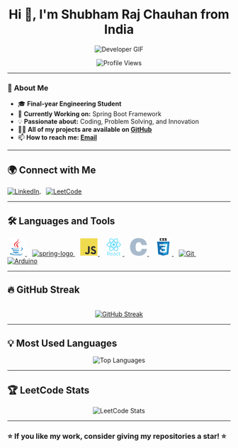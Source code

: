 <h1 align="center">Hi 👋, I'm Shubham Raj Chauhan from India</h1>

<p align="center">
  <img src="https://user-images.githubusercontent.com/55389276/140866485-8fb1c876-9a8f-4d6a-98dc-08c4981eaf70.gif" alt="Developer GIF" width="400">
</p>

<p align="center">
  <img src="https://komarev.com/ghpvc/?username=ShubhamRajChauhan&label=Profile%20views&color=0e75b6&style=flat" alt="Profile Views" />
</p>

---

### 🚀 **About Me**
- 🎓 **Final-year Engineering Student**
- 🔭 **Currently Working on:** Spring Boot Framework
- 💡 **Passionate about:** Coding, Problem Solving, and Innovation
- 👨‍💻 **All of my projects are available on [GitHub](https://github.com/ShubhamRajChauhan)**
- 📫 **How to reach me: [Email](mailto:shubhamrajchauhan07@gmail.com)** 

---

## 🌍 **Connect with Me**
<p align="left">
  <a href="https://www.linkedin.com/in/shubham-raj-chauhan-5a4aa5280/" target="_blank">
    <img align="center" src="https://raw.githubusercontent.com/rahuldkjain/github-profile-readme-generator/master/src/images/icons/Social/linked-in-alt.svg" alt="LinkedIn" height="30" width="40" />
  </a> &nbsp;&nbsp;
  <a href="https://leetcode.com/shubhamrajchauhan07/" target="_blank">
    <img align="center" src="https://raw.githubusercontent.com/rahuldkjain/github-profile-readme-generator/master/src/images/icons/Social/leet-code.svg" alt="LeetCode" height="30" width="40" />
  </a>
</p>

---

## 🛠 **Languages and Tools**
<p align="left">
  <a href="https://www.java.com" target="_blank"> 
    <img src="https://raw.githubusercontent.com/devicons/devicon/master/icons/java/java-original.svg" alt="Java" width="40" height="40"/> 
  </a> &nbsp;&nbsp;
  <a href="https://spring.io/projects/spring-boot" target="_blank"> 
    <img src="https://img.icons8.com/color/48/spring-logo.png" alt="spring-logo" width="40" height="40"/> 
  </a> &nbsp;&nbsp;
  <a href="https://developer.mozilla.org/en-US/docs/Web/JavaScript" target="_blank"> 
    <img src="https://raw.githubusercontent.com/devicons/devicon/master/icons/javascript/javascript-original.svg" alt="JavaScript" width="40" height="40"/> 
  </a> &nbsp;&nbsp;
  <a href="https://reactjs.org/" target="_blank"> 
    <img src="https://raw.githubusercontent.com/devicons/devicon/master/icons/react/react-original-wordmark.svg" alt="React" width="40" height="40"/> 
  </a> &nbsp;&nbsp;
  <a href="https://www.cprogramming.com/" target="_blank"> 
    <img src="https://raw.githubusercontent.com/devicons/devicon/master/icons/c/c-original.svg" alt="C" width="40" height="40"/> 
  </a> &nbsp;&nbsp;
  <a href="https://www.w3schools.com/css/" target="_blank"> 
    <img src="https://raw.githubusercontent.com/devicons/devicon/master/icons/css3/css3-original-wordmark.svg" alt="CSS3" width="40" height="40"/> 
  </a> &nbsp;&nbsp;
  <a href="https://git-scm.com/" target="_blank"> 
    <img src="https://www.vectorlogo.zone/logos/git-scm/git-scm-icon.svg" alt="Git" width="40" height="40"/> 
  </a> &nbsp;&nbsp;
  <a href="https://www.arduino.cc/" target="_blank"> 
    <img src="https://cdn.worldvectorlogo.com/logos/arduino-1.svg" alt="Arduino" width="40" height="40"/> 
  </a> 
</p>

---

## 🔥 **GitHub Streak**
<p align="center">
  <!-- Main Streak Image with Cache Refresh -->
<!--   <img src="https://github-readme-streak-stats.herokuapp.com/?user=ShubhamRajChauhan&theme=dark&v=1" alt="GitHub Streak" /> -->
  <br>
  <!-- Alternative Streak Stats -->
  <a href="https://github.com/ShubhamRajChauhan">
    <img src="https://streak-stats.demolab.com/?user=ShubhamRajChauhan&theme=dark" alt="GitHub Streak" />
  </a>
</p>

---



## 💡 **Most Used Languages**
<p align="center">
  <img src="https://github-readme-stats.vercel.app/api/top-langs/?username=ShubhamRajChauhan&layout=compact&theme=dark&hide_border=false" alt="Top Languages" />
</p>

---

## 🏆 **LeetCode Stats**
<p align="center">
  <img src="https://leetcard.jacoblin.cool/shubhamrajchauhan07?theme=dark" alt="LeetCode Stats">
</p>

---


### ⭐ **If you like my work, consider giving my repositories a star!** ⭐

